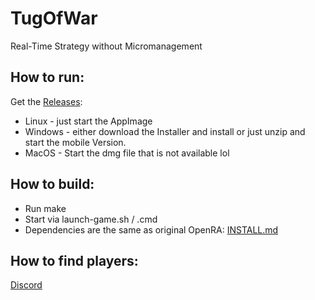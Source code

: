 # TugOfWar
Real-Time Strategy without Micromanagement

## How to run:
Get the [Releases](https://github.com/patrickwieth/TugOfWar/releases/latest):
* Linux - just start the AppImage
* Windows - either download the Installer and install or just unzip and start the mobile Version.
* MacOS - Start the dmg file that is not available lol

## How to build:
* Run make
* Start via launch-game.sh / .cmd
* Dependencies are the same as original OpenRA: [INSTALL.md](https://github.com/OpenRA/OpenRA/blob/bleed/INSTALL.md)

## How to find players:
[Discord](https://discord.gg/yPA3aKe)
